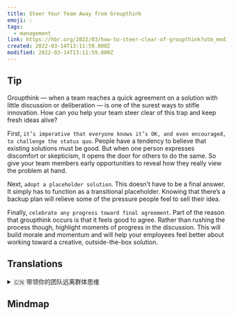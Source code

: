 ```yaml
---
title: Steer Your Team Away from Groupthink
emoji: 💡
tags:
  - management
link: https://hbr.org/2022/03/how-to-steer-clear-of-groupthink?utm_medium=email&utm_source=newsletter_daily&utm_campaign=mtod_notactsubs
created: 2022-03-14T13:11:59.000Z
modified: 2022-03-14T13:11:59.000Z
---
```


## Tip

Groupthink — when a team reaches a quick agreement on a solution with little discussion or deliberation — is one of the surest ways to stifle innovation. How can you help your team steer clear of this trap and keep fresh ideas alive?

First, `it’s imperative that everyone knows it’s OK, and even encouraged, to challenge the status quo`. People have a tendency to believe that existing solutions must be good. But when one person expresses discomfort or skepticism, it opens the door for others to do the same. So give your team members early opportunities to reveal how they really view the problem at hand.

Next, `adopt a placeholder solution`. This doesn’t have to be a final answer. It simply has to function as a transitional placeholder. Knowing that there’s a backup plan will relieve some of the pressure people feel to sell their idea.

Finally, `celebrate any progress toward final agreement`. Part of the reason that groupthink occurs is that it feels good to agree. Rather than rushing the process though, highlight moments of progress in the discussion. This will build morale and momentum and will help your employees feel better about working toward a creative, outside-the-box solution.

## Translations

<details>
   <summary>🇨🇳 带领你的团队远离群体思维 </summary>

集体思维指的是团队在很少讨论或考虑的情况下就解决方案迅速达成一致，这是扼杀创新的最可靠的方式之一。你如何帮助你的团队避开这个陷阱并保持新鲜的想法？

首先，当务之急是每个人都知道挑战现状是可以的，甚至是被鼓励的。 人们倾向于认为现有的解决方案肯定是好的。 但是，当一个人表达了不适或怀疑，就为其他人也这样做打开了大门。 因此，尽早给你的团队成员机会，揭示他们如何真正查看手头的问题。

接下来，提供一个预留方案。这不一定是最终答案。它只是一个过渡的方案。知道有一个备用计划可以减轻人们推销自己想法的压力。

最后，庆祝达成最终协议的任何进展。 集体思考发生的部分原因是同意感觉很好。 与其仓促行事，不如突出讨论中取得进展的时刻。 这将建立士气和动力，并将帮助您的员工感觉更好地致力于一个创造性的，创新的解决方案。

</details>

## Mindmap

![]()
